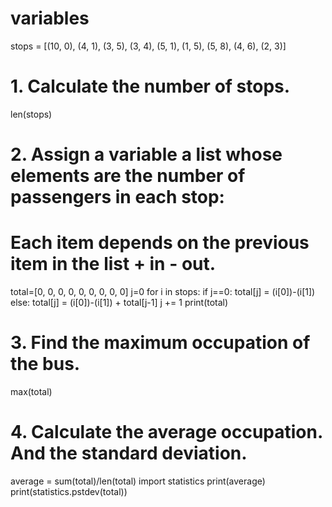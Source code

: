# variables

stops = [(10, 0), (4, 1), (3, 5), (3, 4), (5, 1), (1, 5), (5, 8), (4, 6), (2, 3)]

# 1. Calculate the number of stops.
len(stops)

# 2. Assign a variable a list whose elements are the number of passengers in each stop: 
# Each item depends on the previous item in the list + in - out.
total=[0, 0, 0, 0, 0, 0, 0, 0, 0]
j=0
for i in stops:
    if j==0:
        total[j] = (i[0])-(i[1])
    else:
        total[j] = (i[0])-(i[1]) + total[j-1]
    j += 1
print(total)

# 3. Find the maximum occupation of the bus.
max(total)

# 4. Calculate the average occupation. And the standard deviation.
average = sum(total)/len(total)
import statistics
print(average)
print(statistics.pstdev(total))

